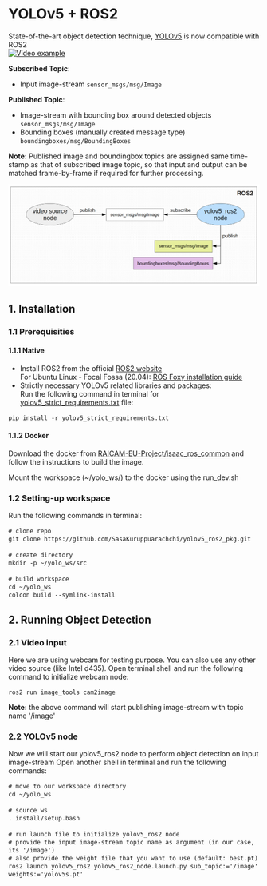 # YOLOv5 + ROS2 
State-of-the-art object detection technique, [YOLOv5](https://github.com/ultralytics/yolov5) is now compatible with ROS2<br>
[![Video example](http://img.youtube.com/vi/GYJsi3VHbtY/0.jpg)](http://www.youtube.com/watch?v=GYJsi3VHbtY "Yolo V5 with ROS2")


**Subscribed Topic**: 
  - Input image-stream ```sensor_msgs/msg/Image```<br>

**Published Topic**: 
  - Image-stream with bounding box around detected objects ```sensor_msgs/msg/Image```<br>
  - Bounding boxes (manually created message type) ```boundingboxes/msg/BoundingBoxes```

**Note:** Published image and boundingbox topics are assigned same time-stamp as that of subscribed image topic, so that input and output can be matched frame-by-frame if required for further processing.

![YOLOv5-ROS2-graph](yolov5_ros2/yolov5_ros2_graph.png)

## 1. Installation
### 1.1 Prerequisities
#### 1.1.1 Native
- Install ROS2 from the official [ROS2 website](https://www.ros.org/)<br>
For Ubuntu Linux - Focal Fossa (20.04): [ROS Foxy installation guide](https://docs.ros.org/en/foxy/Installation.html)
- Strictly necessary YOLOv5 related libraries and packages:<br>
Run the following command in terminal for [yolov5_strict_requirements.txt](yolov5_ros2/yolov5_strict_requirements.txt) file:
```
pip install -r yolov5_strict_requirements.txt
```
#### 1.1.2 Docker 

Download the docker from [RAICAM-EU-Project/isaac_ros_common](https://github.com/RAICAM-EU-Project/isaac_ros_common/tree/agipix-sim) and follow the instructions to build the image.

Mount the workspace (~/yolo_ws/) to the docker using the run_dev.sh

### 1.2 Setting-up workspace
Run the following commands in terminal:
```
# clone repo
git clone https://github.com/SasaKuruppuarachchi/yolov5_ros2_pkg.git

# create directory
mkdir -p ~/yolo_ws/src

# build workspace
cd ~/yolo_ws
colcon build --symlink-install
```
## 2. Running Object Detection
### 2.1 Video input
Here we are using webcam for testing purpose. You can also use any other video source (like Intel d435).
Open terminal shell and run the following command to initialize webcam node:
```
ros2 run image_tools cam2image
```
**Note:** the above command will start publishing image-stream with topic name '/image'

### 2.2 YOLOv5 node
Now we will start our yolov5_ros2 node to perform object detection on input image-stream
Open another shell in terminal and run the following commands:
```
# move to our workspace directory
cd ~/yolo_ws

# source ws
. install/setup.bash

# run launch file to initialize yolov5_ros2 node
# provide the input image-stream topic name as argument (in our case, its '/image')
# also provide the weight file that you want to use (default: best.pt)
ros2 launch yolov5_ros2 yolov5_ros2_node.launch.py sub_topic:='/image' weights:='yolov5s.pt'
```
